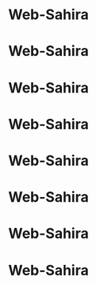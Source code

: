 # Web-Sahira
# Web-Sahira
# Web-Sahira
# Web-Sahira
# Web-Sahira
# Web-Sahira
# Web-Sahira
# Web-Sahira
